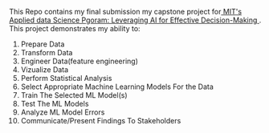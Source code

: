 This Repo contains my final submission my capstone project for[ MIT's Applied data Science Pgoram: Leveraging AI for Effective Decision-Making ](https://professional-education-gl.mit.edu/mit-online-data-science-program). This project demonstrates my ability to:
1. Prepare Data
2. Transform Data
3. Engineer Data(feature engineering)
4. Vizualize Data
5. Perform Statistical Analysis
6. Select Appropriate Machine Learning Models For the Data
7. Train The Selected ML Model(s)
8. Test The ML Models
9. Analyze ML Model Errors
10. Communicate/Present Findings To Stakeholders

<!---
Garlid/Garlid is a ✨ special ✨ repository because its `README.md` (this file) appears on your GitHub profile.
You can click the Preview link to take a look at your changes.
--->
